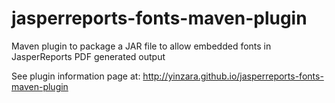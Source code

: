 jasperreports-fonts-maven-plugin
================================

Maven plugin to package a JAR file to allow embedded fonts in JasperReports PDF generated output

See plugin information page at: http://yinzara.github.io/jasperreports-fonts-maven-plugin